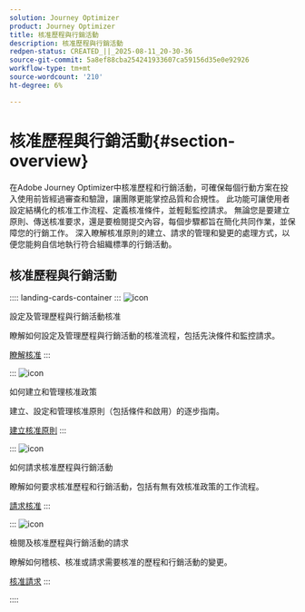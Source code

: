 ```yaml
---
solution: Journey Optimizer
product: Journey Optimizer
title: 核准歷程與行銷活動
description: 核准歷程與行銷活動
redpen-status: CREATED_||_2025-08-11_20-30-36
source-git-commit: 5a8ef88cba254241933607ca59156d35e0e92926
workflow-type: tm+mt
source-wordcount: '210'
ht-degree: 6%

---
```



# 核准歷程與行銷活動{#section-overview}

在Adobe Journey Optimizer中核准歷程和行銷活動，可確保每個行動方案在投入使用前皆經過審查和驗證，讓團隊更能掌控品質和合規性。 此功能可讓使用者設定結構化的核准工作流程、定義核准條件，並輕鬆監控請求。 無論您是要建立原則、傳送核准要求，還是要檢閱提交內容，每個步驟都旨在簡化共同作業，並保障您的行銷工作。 深入瞭解核准原則的建立、請求的管理和變更的處理方式，以便您能夠自信地執行符合組織標準的行銷活動。

## 核准歷程與行銷活動

:::: landing-cards-container
:::
![icon](https://cdn.experienceleague.adobe.com/icons/book.svg)

設定及管理歷程與行銷活動核准

瞭解如何設定及管理歷程與行銷活動的核准流程，包括先決條件和監控請求。

[瞭解核准](../using/test-approve/gs-approval.md)
:::

:::
![icon](https://cdn.experienceleague.adobe.com/icons/gear.svg)

如何建立和管理核准政策

建立、設定和管理核准原則（包括條件和啟用）的逐步指南。

[建立核准原則](../using/test-approve/approval-policies.md)
:::

:::
![icon](https://cdn.experienceleague.adobe.com/icons/list-check.svg)

如何請求核准歷程與行銷活動

瞭解如何要求核准歷程和行銷活動，包括有無有效核准政策的工作流程。

[請求核准](../using/test-approve/request-approval.md)
:::

:::
![icon](https://cdn.experienceleague.adobe.com/icons/shield-halved.svg)

檢閱及核准歷程與行銷活動的請求

瞭解如何稽核、核准或請求需要核准的歷程和行銷活動的變更。

[核准請求](../using/test-approve/review-approve-request.md)
:::

::::
